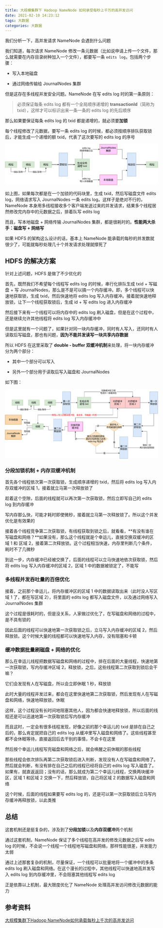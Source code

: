 ```yaml
---
title: 大规模集群下 Hadoop NameNode 如何承受每秒上千万的高并发访问
date: 2021-02-10 14:23:12
tags: 大数据
categories: 大数据
---
```


我们分析一下，高并发请求 NameNode 会遇到什么问题



我们知道，每次请求 NameNode 修改一条元数据（比如说申请上传一个文件，那么就需要在内存目录树种加入一个文件），都要写一条 `edits log`，包括两个步骤：



- 写入本地磁盘

- 通过网络传输给 JournalNodes 集群



但是这存在多线程并发安全问题。NameNode 在写 edits log 时的第一条原则：



> 必须保证每条 edits log 都有一个全局顺序递增的 **transactionId**（简称为 txid），这样才可以标识出来一条一条的 edits log 的先后顺序



那么如果要保证每条 edits log 的 txid 都是递增的，就必须要**加锁**



每个线程修改了元数据，要写一条 edits log 的时候，都必须按顺序排队获取锁后，才能生成一个递增的额 txid，代表了这次要写的 edits log 的序号



![生成txid](大规模集群下-Hadoop-NameNode-如何承受每秒上千万的高并发访问/生成txid.png)



如上图，如果每次都是在一个加锁的代码块里，生成 txid，然后写磁盘文件 edits log，网络请求写入 JournalNodes 一条 edits log。这样子是绝对不行的，NameNode 本身用多线程接收多个客户端发送过来的并发请求，结果多个线程居然修改完内存中的元数据之后，排着队写 edits log



而且，写本地磁盘 + 网络传输 JournalNodes 集群，都是很耗时的。**性能两大杀手：磁盘写 + 网络写**



如果 HDFS 的架构这么设计的话，基本上 NameNode 能承载的每秒的并发数就很少了，可能就每秒处理几十个并发请求处理就撑死了



## HDFS 的解决方案

针对上述问题，HDFS 是做了不少优化的



首先，既然我们不希望每个线程写 edits log 的时候，串行化排队生成 txid + 写磁盘 + 写 JournalNodes，那么是不是可以搞一个内存缓冲。即，多个线程可以快速地获取锁，生成 txid，然后快速地将 edits log 写入内存缓冲。接着就快速地释放锁，让下一个线程获取锁后，生成 id + 写 edits log 进入内存缓冲



然后接下来有一个线程可以将内存中的 edits log 刷入磁盘，但是在这个过程中，还是继续允许其他线程将 edits log 写入内存缓冲中



但是这里就有一个问题了，如果针对同一块内存缓冲，同时有人写入，还同时有人读取后写磁盘，那也有问题，**因为不能并发读写一块共享内存数据**



所以 HDFS 在这里采取了 **double - buffer 双缓冲机制**来处理，将一块内存缓冲分为两个部分：



- 其中一个部分可以写入

- 另外一个部分用于读取后写入磁盘和 JournalNodes



如下图：



![解决方案](大规模集群下-Hadoop-NameNode-如何承受每秒上千万的高并发访问/解决方案.png)



### 分段加锁机制 + 内存双缓冲机制

首先各个线程依次第一次获取锁，生成顺序递增的 txid，然后将 edits log 写入内存双缓冲的区域 1，接着就立马第一次释放锁了



趁着这个空隙，后面的线程就可以再次第一次获取锁，然后立即写自己的 edits log 到内存缓冲



写内存那么快，可能才耗时即使微秒，接着就立马第一次释放锁了。所以这个并发优化是有效果的



接着各个线程竞争第二次获取锁，有线程获取到锁之后，就看看，**有没有谁在写磁盘和网络？**如果没有，那么这个线程就是个幸运儿，直接交换双缓冲的区域 1 和 区域 2，接着第二次释放锁。这个过程相当快速，内存里判断几个条件，耗时不了几微秒



到这一步，内存缓冲已经被交换了，后面的线程可以立马快速地依次获取锁，然后将 edits log 写入内存缓冲的区域 2，区域 1 中的数据被锁定了，不能写



### 多线程并发吞吐量的百倍优化

接着，之前那个幸运儿，将内存缓冲区的区域 1 中的数据读取出来（此时没人写区域 1 了，都在写区域 2），将里面的 edits log 都写入磁盘文件，以及通过网络写入 JournalNodes 集群



这个过程是很耗时的，但是没关系，人家做过优化了，在写磁盘和网络的过程中，是不具有锁的



因此后面的线程可以快速地第一次获取锁之后，立马写入内存缓冲的区域 2，然后释放锁。这个时候大量的线程都可以快速地写入内存，没有阻塞和卡顿



### 缓冲数据批量刷磁盘 + 网络的优化

那么在幸运儿线程把数据写磁盘和网络的过程中，排在后面的大量线程，快速地第一次获取锁，写内存缓冲区域 2，释放锁，之后，这些线程第二次获取到锁后会干嘛？



它们会发现有人在写磁盘，所以会立即休眠 1 秒，释放锁



此时大量的线程并发过来，都会在这里快速地第二次获取锁，然后发现有人在写磁盘和网络，快速地释放锁，休眠



这样，这个过程没有长时间地阻塞其他人，因为都会快速地释放锁，所以后面的线程还是可以迅速地第一次获取锁后写内存缓冲



而且这时，一定会有很多线程发现，好像之前的那个幸运儿的 txid 是排在自己之后的，那么肯定就把自己的 edits log 从缓冲里写入磁盘和网络了。这些线程甚至都不会休眠等待，直接返回后去干别的事情，不会卡在这里



然后按个幸运儿线程写完磁盘和网络之后，就会唤醒之前休眠的那些线程



那些线程会依次排队再第二次获取锁后进入判断，发现没有人在写磁盘和网络了。然后就会判断，有没有排在自己之后的线程已经将自己的 edits log 写入磁盘了。如果有，就直返返回；没有的话，那么就成为第二个幸运儿线程，交换两块缓冲区，区域 1 和区域 2 交换一下，然后释放锁，自己将区域 2 的数据写入磁盘和网络



这个时候，后面的线程如果要写 edits log 的，还是可以第一次获取锁后立马写内存缓冲再释放锁，以此类推



## 总结

这套机制还是挺复杂的，涉及到了**分段加锁**以及**内存双缓冲**两个机制



通过这套机制，NameNode 保证了多个线程在高并发的修改元数据之后写 edits log 的时候，不会说一个线程一个线程地写磁盘和网络，那样性能很差，并发能力太弱



通过上述那套复杂的机制，尽量保证，一个线程可以批量地将一个缓冲中的多条 edits log 刷入磁盘和网络。在这个漫长的过程中，其他线程可以快速地高并发写入 edits log 到内存缓冲里，不会阻塞其他线程写 edits log



正是依靠以上机制，最大限度优化了 NameNode 处理高并发访问修改元数据的能力



## 参考资料

[大规模集群下Hadoop NameNode如何承载每秒上千次的高并发访问](https://juejin.cn/post/6844903713966915598)